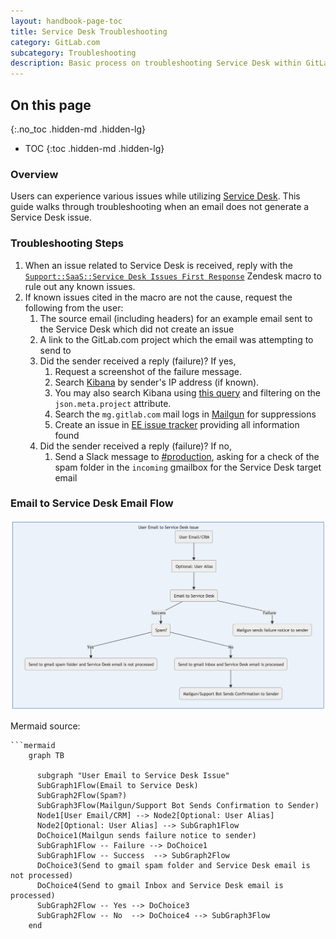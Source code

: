 ```yaml
---
layout: handbook-page-toc
title: Service Desk Troubleshooting
category: GitLab.com
subcategory: Troubleshooting
description: Basic process on troubleshooting Service Desk within GitLab.com.
---
```


## On this page
{:.no_toc .hidden-md .hidden-lg}

- TOC
{:toc .hidden-md .hidden-lg}

### Overview

Users can experience various issues while utilizing [Service Desk](https://docs.gitlab.com/ee/user/project/service_desk.html). This guide walks through troubleshooting when an email does not generate a Service Desk issue.

### Troubleshooting Steps

1. When an issue related to Service Desk is received, reply with the [`Support::SaaS::Service Desk Issues First Response`](https://gitlab.com/gitlab-com/support/support-ops/zendesk-global/macros/-/blob/master/macros/active/Support/SaaS/Service%20Desk%20Issues%20First%20Response.yaml) Zendesk macro to rule out any known issues.
1. If known issues cited in the macro are not the cause, request the following from the user:
    1. The source email (including headers) for an example email sent to the Service Desk which did not create an issue
    1. A link to the GitLab.com project which the email was attempting to send to
    1. Did the sender received a reply (failure)? If yes,
        1. Request a screenshot of the failure message.
        1. Search [Kibana](https://log.gprd.gitlab.net/app/kibana#/) by sender's IP address (if known).
        1. You may also search Kibana using [this query](https://log.gprd.gitlab.net/app/discover#/?_g=h@d382f30&_a=h@c35a7c3) and filtering on the `json.meta.project` attribute.
        1. Search the `mg.gitlab.com` mail logs in [Mailgun](https://app.mailgun.com/app/sending/domains/mg.gitlab.com/) for suppressions
        1. Create an issue in [EE issue tracker](https://gitlab.com/gitlab-org/gitlab-ee/issues) providing all information found
    1. Did the sender received a reply (failure)? If no,
        1. Send a Slack message to [#production](https://gitlab.slack.com/messages/C101F3796), asking for a check of the spam folder in the `incoming` gmailbox for the Service Desk target email

### Email to Service Desk Email Flow

![Service Desk Troubleshooting Flowchart](assets/service-desk-troubleshooting-workflow.png)

Mermaid source:
```
```mermaid
    graph TB

      subgraph "User Email to Service Desk Issue"
      SubGraph1Flow(Email to Service Desk)
      SubGraph2Flow(Spam?)
      SubGraph3Flow(Mailgun/Support Bot Sends Confirmation to Sender)
      Node1[User Email/CRM] --> Node2[Optional: User Alias]
      Node2[Optional: User Alias] --> SubGraph1Flow
      DoChoice1(Mailgun sends failure notice to sender)
      SubGraph1Flow -- Failure --> DoChoice1
      SubGraph1Flow -- Success  --> SubGraph2Flow
      DoChoice3(Send to gmail spam folder and Service Desk email is not processed)
      DoChoice4(Send to gmail Inbox and Service Desk email is processed)
      SubGraph2Flow -- Yes --> DoChoice3
      SubGraph2Flow -- No  --> DoChoice4 --> SubGraph3Flow
    end
```
```
